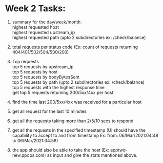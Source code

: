 # Week 2 Tasks:
1. summary for the day/week/month:<br />
highest requested host<br />
highest requested upstream_ip<br />
highest requested path (upto 2 subdirectories ex: /check/balance)<br />

2. total requests per status code (Ex: count of requests returning 404/401/502/504/500/200)

3. Top requests<br />
top 5 requests by upstream_ip<br />
top 5 requests by host<br />
top 5 requests by bodyBytesSent<br />
top 5 requests by path (upto 2 subdirectories ex: /check/balance)<br />
top 5 requests with the highest response time<br />
get top 5 requests returning 200/5xx/4xx per host<br />

4. find the time last 200/5xx/4xx was received for a particular host

5. get all request for the last 10 minutes

6. get all the requests taking more than 2/5/10 secs to respond

7. get all the requests in the specified timestamp (UI should have the capability to accept to and from timestamp Ex: from: 06/Mar/2021:04:48 to 06/Mar/2021:04:58)

8. the app should also be able to take the host (Ex: apptwo-new.ppops.com) as input and give the stats mentioned above.
